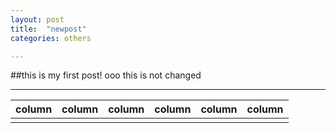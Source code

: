 ```yaml
---
layout: post
title:  "newpost"
categories: others

---
```


##this is my first post!
ooo this is not changed
_ _ _
| column | column | column | column | column | column |
|--------|--------|--------|--------|--------|--------|
|        |        |        |        |        |        |